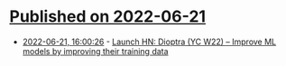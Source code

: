 # [Published on 2022-06-21](index.md)

* [2022-06-21, 16:00:26](https://news.ycombinator.com/item?id=31825473) - [Launch HN: Dioptra (YC W22) – Improve ML models by improving their training data](https://dioptra.ai/)

